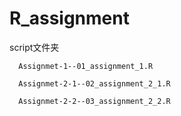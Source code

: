 # R_assignment
script文件夹

      Assignmet-1--01_assignment_1.R

      Assignmet-2-1--02_assignment_2_1.R

      Assignmet-2-2--03_assignment_2_2.R
